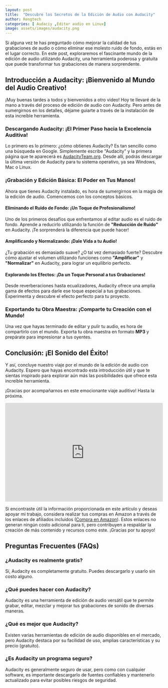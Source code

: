 ```yaml
---
layout: post
title:  "Descubre los Secretos de la Edición de Audio con Audacity"
author: Rengtech
categories: [ Audaciy ,Editar audio en Linux]
image: assets/images/audacity.png
---
```



Si alguna vez te has preguntado cómo mejorar la calidad de tus grabaciones de audio o cómo eliminar ese molesto ruido de fondo, estás en el lugar correcto. En este post, exploraremos el fascinante mundo de la edición de audio utilizando Audacity, una herramienta poderosa y gratuita que puede transformar tus grabaciones de manera sorprendente.

## Introducción a Audacity: ¡Bienvenido al Mundo del Audio Creativo!

¡Muy buenas tardes a todos y bienvenidos a otro video! Hoy te llevaré de la mano a través del proceso de edición de audio con Audacity. Pero antes de sumergirnos en los detalles, déjame guiarte a través de la instalación de esta increíble herramienta.

### Descargando Audacity: ¡El Primer Paso hacia la Excelencia Auditiva!

Lo primero es lo primero: ¿cómo obtienes Audacity? Es tan sencillo como una búsqueda en Google. Simplemente escribe "Audacity" y la primera página que te aparecerá es [AudacityTeam.org](https://www.audacityteam.org/). Desde allí, podrás descargar la última versión de Audacity para tu sistema operativo, ya sea Windows, Mac o Linux.

### ¡Grabación y Edición Básica: El Poder en Tus Manos!

Ahora que tienes Audacity instalado, es hora de sumergirnos en la magia de la edición de audio. Comencemos con los conceptos básicos.

#### Eliminando el Ruido de Fondo: ¡Un Toque de Profesionalismo!

Uno de los primeros desafíos que enfrentamos al editar audio es el ruido de fondo. Aprende a reducirlo utilizando la función de **"Reducción de Ruido"** en Audacity. ¡Te sorprenderá la diferencia que puede hacer!

#### Amplificando y Normalizando: ¡Dale Vida a tu Audio!

¿Tu grabación es demasiado suave? ¿O tal vez demasiado fuerte? Descubre cómo ajustar el volumen utilizando funciones como **"Amplificar"** y **"Normalizar"** en Audacity, para lograr un equilibrio perfecto.

#### Explorando los Efectos: ¡Da un Toque Personal a tus Grabaciones!

Desde reverberaciones hasta ecualizadores, Audacity ofrece una amplia gama de efectos para darle ese toque especial a tus grabaciones. Experimenta y descubre el efecto perfecto para tu proyecto.

### Exportando tu Obra Maestra: ¡Comparte tu Creación con el Mundo!

Una vez que hayas terminado de editar y pulir tu audio, es hora de compartirlo con el mundo. Exporta tu obra maestra en formato **MP3** y prepárate para impresionar a tus oyentes.

## Conclusión: ¡El Sonido del Éxito!

Y así, concluye nuestro viaje por el mundo de la edición de audio con Audacity. Espero que hayas encontrado esta introducción útil y que te sientas inspirado para explorar aún más las posibilidades que ofrece esta increíble herramienta.

¡Gracias por acompañarnos en este emocionante viaje auditivo! Hasta la próxima.


<iframe style="width:100%;" height="315" src="https://www.youtube.com/embed/M7JSszxFmTc?si=_Uovzso0D7xSIhgF" frameborder="0" allowfullscreen></iframe>

Si encontraste útil la información proporcionada en este artículo y deseas apoyar mi trabajo, considera realizar tus compras en Amazon a través de los enlaces de afiliados incluidos (<a href="https://amzn.to/3Rknqjn" rel="nofollow">Compra en Amazon</a>). Estos enlaces no generan ningún costo adicional para ti, pero contribuyen a respaldar la creación de más contenido y recursos como este. ¡Gracias por tu apoyo!


## Preguntas Frecuentes (FAQs)

### ¿Audacity es realmente gratis?

Sí, Audacity es completamente gratuito. Puedes descargarlo y usarlo sin costo alguno.

### ¿Qué puedes hacer con Audacity?

Audacity es una herramienta de edición de audio versátil que te permite grabar, editar, mezclar y mejorar tus grabaciones de sonido de diversas maneras.

### ¿Qué es mejor que Audacity?

Existen varias herramientas de edición de audio disponibles en el mercado, pero Audacity destaca por su facilidad de uso, amplias características y su precio (gratuito).

### ¿Es Audacity un programa seguro?

Audacity es generalmente seguro de usar, pero como con cualquier software, es importante descargarlo de fuentes confiables y mantenerlo actualizado para evitar posibles riesgos de seguridad.





